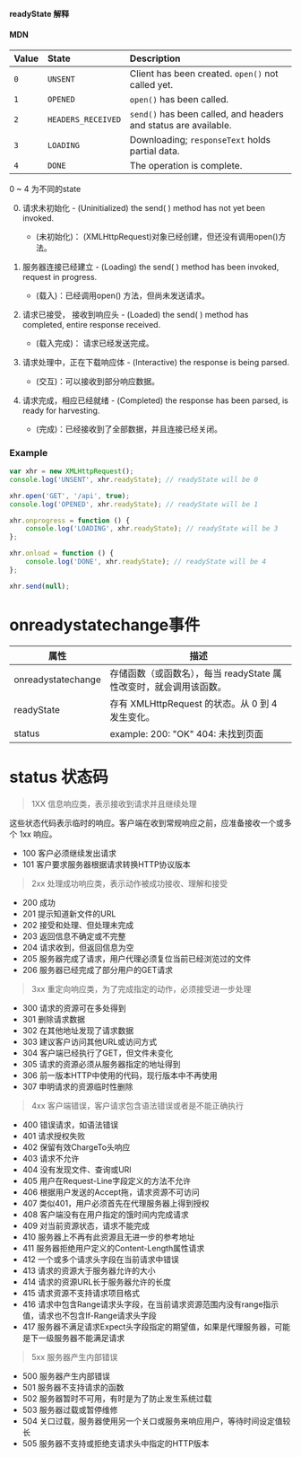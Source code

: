 #### readyState 解释

#### MDN

| Value | State              | Description                                                  |
| :---- | :----------------- | :----------------------------------------------------------- |
| `0`   | `UNSENT`           | Client has been created. `open()` not called yet.            |
| `1`   | `OPENED`           | `open()` has been called.                                    |
| `2`   | `HEADERS_RECEIVED` | `send()` has been called, and headers and status are available. |
| `3`   | `LOADING`          | Downloading; `responseText` holds partial data.              |
| `4`   | `DONE`             | The operation is complete.                                   |

0 ~ 4 为不同的state

0. 请求未初始化 - (Uninitialized) the send( ) method has not yet been invoked. 
   * (未初始化)： (XMLHttpRequest)对象已经创建，但还没有调用open()方法。

1. 服务器连接已经建立 - (Loading) the send( ) method has been invoked, request in progress. 
   * (载入)：已经调用open() 方法，但尚未发送请求。
2. 请求已接受， 接收到响应头 -  (Loaded) the send( ) method has completed, entire response received.
   *  (载入完成)： 请求已经发送完成。
3. 请求处理中，正在下载响应体 - (Interactive) the response is being parsed. 
   *  (交互)：可以接收到部分响应数据。
4. 请求完成，相应已经就绪 -  (Completed) the response has been parsed, is ready for harvesting.
   *  (完成)：已经接收到了全部数据，并且连接已经关闭。



### Example

```javascript
var xhr = new XMLHttpRequest();
console.log('UNSENT', xhr.readyState); // readyState will be 0

xhr.open('GET', '/api', true);
console.log('OPENED', xhr.readyState); // readyState will be 1

xhr.onprogress = function () {
    console.log('LOADING', xhr.readyState); // readyState will be 3
};

xhr.onload = function () {
    console.log('DONE', xhr.readyState); // readyState will be 4
};

xhr.send(null);
```



# onreadystatechange事件

| **属性**           | **描述**                                                     |
| ------------------ | ------------------------------------------------------------ |
| onreadystatechange | 存储函数（或函数名），每当 readyState 属性改变时，就会调用该函数。 |
| readyState         | 存有 XMLHttpRequest 的状态。从 0 到 4 发生变化。             |
| status             | example: 200: "OK"      404: 未找到页面                      |

# status 状态码

> 1XX   信息响应类，表示接收到请求并且继续处理

这些状态代码表示临时的响应。客户端在收到常规响应之前，应准备接收一个或多个 1xx 响应。

* 100 客户必须继续发出请求
* 101 客户要求服务器根据请求转换HTTP协议版本

> 2xx 处理成功响应类，表示动作被成功接收、理解和接受

- 200 成功
- 201 提示知道新文件的URL
- 202 接受和处理、但处理未完成
- 203 返回信息不确定或不完整
- 204 请求收到，但返回信息为空
- 205 服务器完成了请求，用户代理必须复位当前已经浏览过的文件
- 206 服务器已经完成了部分用户的GET请求

> 3xx 重定向响应类，为了完成指定的动作，必须接受进一步处理

- 300 请求的资源可在多处得到
- 301 删除请求数据
- 302 在其他地址发现了请求数据
- 303 建议客户访问其他URL或访问方式
- 304 客户端已经执行了GET，但文件未变化
- 305 请求的资源必须从服务器指定的地址得到
- 306 前一版本HTTP中使用的代码，现行版本中不再使用
- 307 申明请求的资源临时性删除

> 4xx 客户端错误，客户请求包含语法错误或者是不能正确执行

- 400 错误请求，如语法错误
- 401 请求授权失败
- 402 保留有效ChargeTo头响应
- 403 请求不允许
- 404 没有发现文件、查询或URl
- 405 用户在Request-Line字段定义的方法不允许
- 406 根据用户发送的Accept拖，请求资源不可访问
- 407 类似401，用户必须首先在代理服务器上得到授权
- 408 客户端没有在用户指定的饿时间内完成请求
- 409 对当前资源状态，请求不能完成
- 410 服务器上不再有此资源且无进一步的参考地址
- 411 服务器拒绝用户定义的Content-Length属性请求
- 412 一个或多个请求头字段在当前请求中错误
- 413 请求的资源大于服务器允许的大小
- 414 请求的资源URL长于服务器允许的长度
- 415 请求资源不支持请求项目格式
- 416 请求中包含Range请求头字段，在当前请求资源范围内没有range指示值，请求也不包含If-Range请求头字段
- 417 服务器不满足请求Expect头字段指定的期望值，如果是代理服务器，可能是下一级服务器不能满足请求

> 5xx 服务器产生内部错误

- 500 服务器产生内部错误
- 501 服务器不支持请求的函数
- 502 服务器暂时不可用，有时是为了防止发生系统过载
- 503 服务器过载或暂停维修
- 504 关口过载，服务器使用另一个关口或服务来响应用户，等待时间设定值较长
- 505 服务器不支持或拒绝支请求头中指定的HTTP版本